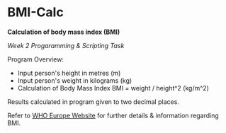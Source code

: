 # BMI-Calc

**Calculation of body mass index (BMI)**

*Week 2 Progaramming & Scripting Task*

Program Overview:
- Input person's height in metres (m)
- Input person's weight in kilograms (kg)
- Calculation of Body Mass Index BMI = weight / height^2 (kg/m^2)

Results calculated in program given to two decimal places.

Refer to [WHO Europe Website](http://www.euro.who.int/en/health-topics/disease-prevention/nutrition/a-healthy-lifestyle/body-mass-index-bmi) for further details & information regarding BMI.
